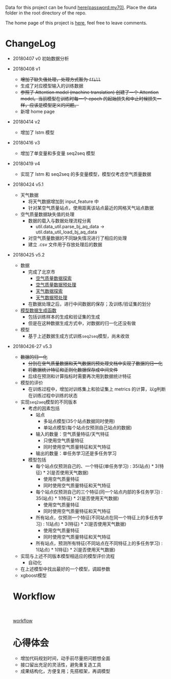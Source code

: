Data for this project can be found [here(password:my70)](https://pan.baidu.com/s/15q48jFovG4-s3y_lzeea5Q). Place the data folder in the root directory of the repo.

The home page of this project is [here](https://www.notion.so/tianxingye/KDD-Cup-2018-eba62397b4b5403297826b928f3fe42c), feel free to leave comments.

# ChangeLog

- 20180407 v0 初始数据分析

- 20180408 v1
  - ~~增加了缺失值处理，处理方式暂为 `ffill`~~
  - 生成了对应模型输入的训练数据
  - ~~参照了 Attention model (machine translation) 创建了一个 Attention model。当前模型在训练时每一个 epoch 的起始损失和中止时候损失一样，应该是模型定义的问题。~~
  - 新增 home page

- 20180414 v2 
  - 增加了 lstm 模型

- 20180416 v3
  - 增加了单变量和多变量 seq2seq 模型

- 20180419 v4
  - 实现了 lstm 和 seq2seq 的多变量模型，模型仅考虑空气质量数据

- 20180424 v5.1
  - 天气数据
    - 将天气数据增加到 input_feature 中
    - 针对某空气质量站点，使用距离该站点最近的网格天气站点数据
  - 空气质量数据缺失值的处理
    - 数据的载入与数据处理流程分离
      - util.data_util.parse_bj_aq_data -> util.data_util_load_bj_aq_data
    - 对空气质量数据的不同缺失情况进行了相应的处理
    - 建立 .csv 文件用于存放处理后的数据

- 20180425 v5.2

  - 数据
    - 完成了北京市
      - [空气质量数据探索](https://github.com/txytju/air-quality-prediction/blob/master/aq_data_exploration.ipynb)
      - [空气质量数据预处理](https://github.com/txytju/air-quality-prediction/blob/master/aq_data_preprocess.ipynb)
      - [天气数据探索](https://github.com/txytju/air-quality-prediction/blob/master/weather_data_exploration.ipynb)
      - [天气数据预处理](https://github.com/txytju/air-quality-prediction/blob/master/weather_data_preprocess.ipynb)
    - 在数据处理之后，进行中间数据的保存；及训练/验证集的划分
  - [模型数据生成函数](https://github.com/txytju/air-quality-prediction/blob/master/generate_data.ipynb)
    - 包括训练样本的生成和验证集的生成
    - 但是在这种数据生成方式中，对数据的归一化还没有做
  - 模型
    - 基于上述数据生成方式训练`seq2seq`模型，尚未收敛

- 20180426-27 v5.3

  - ~~数据的归一化~~
    - ~~分别在空气质量数据和天气数据的预处理文档中实现了数据的归一化~~
    - ~~将数据统计特征和正则化数据保存成中间文件~~
    - 后续在预测和计算指标时需要再次用到数据统计特征
  - 模型的评价
    - 在训练过程中，增加对训练集上和验证集上 metrics 的计算，以g判断在训练过程中训练的状态
  - 实现`seq2aeq`模型的不同版本
    - 考虑的因素包括
      - 站点
        - 多站点模型(35个站点数据同时使用)
        - 单站点模型(每个站点仅预测自己站点的数据)
      - 输入的数量：空气质量特征/天气特征
        - 只使用空气质量特征
        - 同时使用空气质量特征和天气特征
      - 输出的数量：单任务学习还是多任务学习
    - 模型包括
      - 每个站点仅预测自己的、一个特征(单任务学习) : 35(站点) * 3(特征) * 2(是否使用天气数据)
        - 使用空气质量特征
        -  同时使用空气质量特征和天气特征
      - 每个站点仅预测自己的三个特征(同一个站点内部的多任务学习) : 35(站点) * 1(特征) * 2(是否使用天气数据)
        - 使用空气质量特征
        - 同时使用空气质量特征和天气特征
      - 所有站点，仅预测一个特征(不同站点在同一个特征上的多任务学习) : 1(站点) * 3(特征) * 2(是否使用天气数据)
        - 使用空气质量特征
        - 同时使用空气质量特征和天气特征
      - 所有站点，预测所有特征(不同站点在不同特征上的多任务学习) : 1(站点) * 1(特征) * 2(是否使用天气数据)
  - 实现与上述不同版本模型相适应的模型评价流程
    - 自动化
  - 在上述模型中找出最好的一个模型，调超参数
  - xgboost模型

  #  Workflow

  ​

  [workflow](https://github.com/txytju/air-quality-prediction/blob/master/project_wokflow.pdf)

  # 心得体会

  - 增加代码规划时间，动手前尽量把问题想全面
  - 接口留出充足的灵活性，避免重复造工具
  - 成果结构化，方便复用；先搭框架，再调模型


